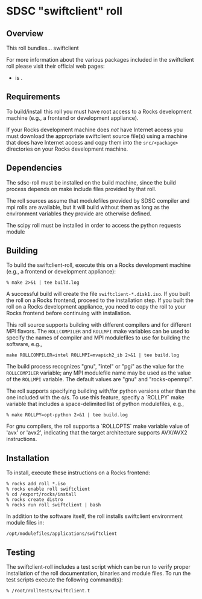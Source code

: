 # SDSC "swiftclient" roll

## Overview

This roll bundles... swiftclient

For more information about the various packages included in the swiftclient roll please visit their official web pages:

- <a href="https://pypi.python.org/pypi/python-swiftclient" target="_blank"></a> is .


## Requirements

To build/install this roll you must have root access to a Rocks development
machine (e.g., a frontend or development appliance).

If your Rocks development machine does *not* have Internet access you must
download the appropriate swiftclient source file(s) using a machine that does
have Internet access and copy them into the `src/<package>` directories on your
Rocks development machine.


## Dependencies

The sdsc-roll must be installed on the build machine, since the build process
depends on make include files provided by that roll.

The roll sources assume that modulefiles provided by SDSC compiler and mpi
rolls are available, but it will build without them as long as the environment
variables they provide are otherwise defined.

The scipy roll must be installed in order to access the python requests module


## Building

To build the swiftclient-roll, execute this on a Rocks development
machine (e.g., a frontend or development appliance):

```shell
% make 2>&1 | tee build.log
```

A successful build will create the file `swiftclient-*.disk1.iso`.  If you built
the roll on a Rocks frontend, proceed to the installation step. If you built the
roll on a Rocks development appliance, you need to copy the roll to your Rocks
frontend before continuing with installation.

This roll source supports building with different compilers and for different
MPI flavors.  The `ROLLCOMPILER` and `ROLLMPI` make variables can be used to
specify the names of compiler and MPI modulefiles to use for building the
software, e.g.,

```shell
make ROLLCOMPILER=intel ROLLMPI=mvapich2_ib 2>&1 | tee build.log
```

The build process recognizes "gnu", "intel" or "pgi" as the value for the
`ROLLCOMPILER` variable; any MPI modulefile name may be used as the value of
the `ROLLMPI` variable.  The default values are "gnu" and "rocks-openmpi".
<ENDIF>

<IF APPROPRIATE>
The roll supports specifying building with/for python versions other than
the one included with the o/s.  To use this feature, specify a `ROLLPY` make
variable that includes a space-delimited list of python modulefiles, e.g.,

```shell
% make ROLLPY=opt-python 2>&1 | tee build.log
```
<ENDIF>

<IF APPROPRIATE>
For gnu compilers, the roll supports a `ROLLOPTS` make variable value of
'avx' or 'avx2', indicating that the target architecture supports AVX/AVX2
instructions.
<ENDIF>


## Installation

To install, execute these instructions on a Rocks frontend:

```shell
% rocks add roll *.iso
% rocks enable roll swiftclient
% cd /export/rocks/install
% rocks create distro
% rocks run roll swiftclient | bash
```

In addition to the software itself, the roll installs swiftclient environment
module files in:

```shell
/opt/modulefiles/applications/swiftclient
```


## Testing

The swiftclient-roll includes a test script which can be run to verify proper
installation of the roll documentation, binaries and module files. To
run the test scripts execute the following command(s):

```shell
% /root/rolltests/swiftclient.t 
```

